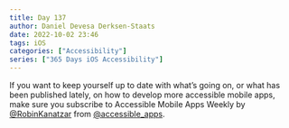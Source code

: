 ```yaml
---
title: Day 137
author: Daniel Devesa Derksen-Staats
date: 2022-10-02 23:46
tags: iOS
categories: ["Accessibility"]
series: ["365 Days iOS Accessibility"]
---
```


If you want to keep yourself up to date with what’s going on, or what has been published lately, on how to develop more accessible mobile apps, make sure you subscribe to Accessible Mobile Apps Weekly by [@RobinKanatzar](https://twitter.com/RobinKanatzar) from [@accessible_apps](https://twitter.com/accessible_apps).

